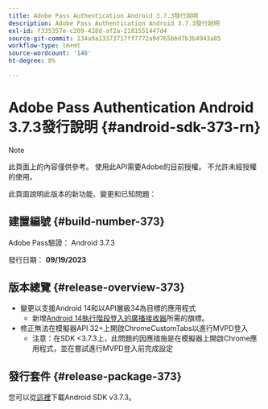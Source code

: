 ```yaml
---
title: Adobe Pass Authentication Android 3.7.3發行說明
description: Adobe Pass Authentication Android 3.7.3發行說明
exl-id: f335357e-c209-428d-af2a-2181551447d4
source-git-commit: 134a9a13373717ff7772a9d765bbd7b3b4943a85
workflow-type: tm+mt
source-wordcount: '146'
ht-degree: 0%

---
```


# Adobe Pass Authentication Android 3.7.3發行說明 {#android-sdk-373-rn}

>[!NOTE]
>
>此頁面上的內容僅供參考。 使用此API需要Adobe的目前授權。 不允許未經授權的使用。

此頁面說明此版本的新功能、變更和已知問題：

## 建置編號 {#build-number-373}

Adobe Pass驗證： Android 3.7.3

發行日期： **09/19/2023**

## 版本總覽 {#release-overview-373}

* 變更以支援Android 14和以API層級34為目標的應用程式
   * 新增[Android 14執行階段登入的廣播接收器](https://developer.android.com/about/versions/14/behavior-changes-14#runtime-receivers-exported)所需的旗標。
* 修正無法在模擬器API 32+上開啟ChromeCustomTabs以進行MVPD登入
   * 注意：在SDK &lt;3.7.3上，此問題的因應措施是在模擬器上開啟Chrome應用程式，並在嘗試進行MVPD登入前完成設定

## 發行套件 {#release-package-373}

您可以從[這裡](https://tve.zendesk.com/hc/en-us/articles/204963219-Android-Native-AccessEnabler-Library)下載Android SDK v3.7.3。
